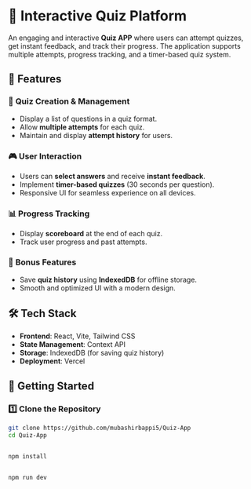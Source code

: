 # 🎯 Interactive Quiz Platform

An engaging and interactive **Quiz APP** where users can attempt quizzes, get instant feedback, and track their progress. The application supports multiple attempts, progress tracking, and a timer-based quiz system.

## 🚀 Features

### 📝 **Quiz Creation & Management**
- Display a list of questions in a quiz format.
- Allow **multiple attempts** for each quiz.
- Maintain and display **attempt history** for users.

### 🎮 **User Interaction**
- Users can **select answers** and receive **instant feedback**.
- Implement **timer-based quizzes** (30 seconds per question).
- Responsive UI for seamless experience on all devices.

### 📊 **Progress Tracking**
- Display **scoreboard** at the end of each quiz.
- Track user progress and past attempts.

### 🎁 **Bonus Features**
- Save **quiz history** using **IndexedDB** for offline storage.
- Smooth and optimized UI with a modern design.

## 🛠️ Tech Stack

- **Frontend**: React, Vite, Tailwind CSS
- **State Management**: Context API 
- **Storage**: IndexedDB (for saving quiz history)
- **Deployment**: Vercel 

## 🚀 Getting Started

### 1️⃣ Clone the Repository
```bash
git clone https://github.com/mubashirbappi5/Quiz-App
cd Quiz-App


npm install


npm run dev

